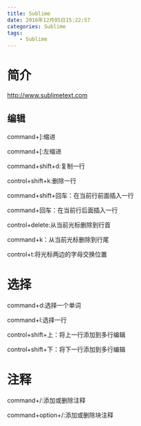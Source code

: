```yaml
---
title: Sublime
date: 2016年12月05日15:22:57
categories: Sublime
tags: 
    - Sublime
---
```


# 简介

http://www.sublimetext.com

## 编辑

command+]:缩进

command+[:左缩进

command+shift+d:复制一行

control+shift+k:删除一行

command+shift+回车：在当前行前面插入一行

command+回车：在当前行后面插入一行

control+delete:从当前光标删除到行首

command+k：从当前光标删除到行尾

control+t:将光标两边的字母交换位置

# 选择

command+d:选择一个单词

command+l:选择一行

control+shift+上：将上一行添加到多行编辑

control+shift+下：将下一行添加到多行编辑

# 注释

command+/:添加或删除注释

command+option+/:添加或删除块注释


























